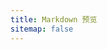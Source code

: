 ```yaml
---
title: Markdown 预览
sitemap: false
---
```

<div class="split-view">
  <div id="container"></div>
  <fluent-card class="perview-card markdown-body">
    <div id="perview"></div>
  </fluent-card>
</div>

<script type="module" data-pjax>
  import { provideFluentDesignSystem, fluentCard, baseLayerLuminance, StandardLuminance } from "https://cdn.jsdelivr.net/npm/@fluentui/web-components/+esm";
  provideFluentDesignSystem().register(fluentCard());
  import { Marked } from "https://cdn.jsdelivr.net/npm/marked/+esm";
  import { markedHighlight } from "https://cdn.jsdelivr.net/npm/marked-highlight/+esm";
  import { HighlightJS as hljs } from "https://cdn.jsdelivr.net/npm/highlight.js/+esm";
  const marked = new Marked(
    markedHighlight({
      langPrefix: "hljs language-",
      highlight(code, lang, info) {
        const language = hljs.getLanguage(lang) ? lang : "plaintext";
        return hljs.highlight(code, { language }).value;
      }
    })
  );
  import * as monaco from "https://cdn.jsdelivr.net/npm/monaco-editor/+esm";
  const editor = monaco.editor.create(document.getElementById("container"), {
    value: "# Markdown Editor",
    language: "markdown",
    automaticLayout: true,
    fontFamily: "'Cascadia Code NF', 'Cascadia Code PL', 'Cascadia Code', Consolas, 'Courier New', monospace",
    fontLigatures: "ligatures",
    minimap: {
      enabled: false
    },
    padding: {
      bottom: 4,
      top: 4
    },
    smoothScrolling: true
  });
  if (typeof matchMedia === "function") {
    const scheme = window.matchMedia("(prefers-color-scheme: dark)");
    if (typeof scheme !== "undefined") {
      scheme.addListener(e =>{
         monaco.editor.setTheme(e.matches ? "vs-dark" : "vs");
         baseLayerLuminance.withDefault(e.matches ? StandardLuminance.DarkMode : StandardLuminance.LightMode)
      });
      if (scheme.matches) {
        monaco.editor.setTheme("vs-dark");
        baseLayerLuminance.withDefault(StandardLuminance.DarkMode);
      }
    }
  }
  const perview = document.getElementById("perview");
  editor.onDidChangeModelContent(event => perviewMarkdown());
  perviewMarkdown();
  function perviewMarkdown() {
    const value = editor.getValue();
    try {
      perview.innerHTML = marked.parse(value);
    }
    catch (ex) {
      console.error(ex);
      perview.innerText = value;
    }
  }
</script>

<style>
  @import 'https://cdn.jsdelivr.net/npm/github-markdown-css';

  div.split-view {
    width: 100%;
    height: 100%;
    display: flex;
    gap: 1rem;
  }

  div.split-view #container {
    display: block;
    contain: content;
    width: 50%;
    min-height: 400px;
    box-sizing: border-box;
    background: var(--fill-color);
    color: var(--neutral-foreground-rest);
    border: calc(var(--stroke-width)* 1px) solid var(--neutral-stroke-layer-rest);
    border-radius: calc(var(--layer-corner-radius)* 1px);
    box-shadow: var(--elevation-shadow-card-rest);
  }

  div.split-view .perview-card {
    flex: 1;
    height: auto;
    padding: 16px;
  }

  @media (max-width: 767px) {
    div.split-view {
      flex-direction: column;
    }

    div.split-view #container {
      width: 100%;
      height: 50%;
    }
  }
</style>